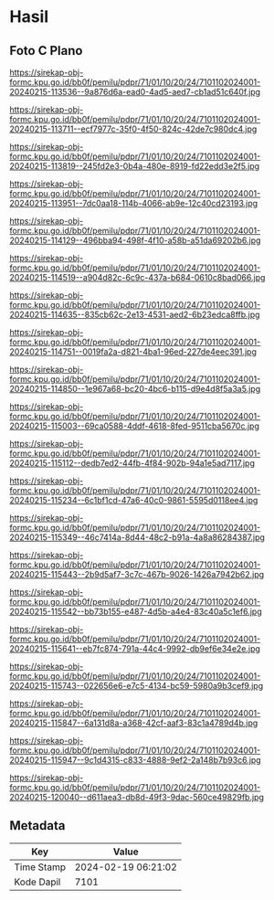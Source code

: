 # Hasil

## Foto C Plano

https://sirekap-obj-formc.kpu.go.id/bb0f/pemilu/pdpr/71/01/10/20/24/7101102024001-20240215-113536--9a876d6a-ead0-4ad5-aed7-cb1ad51c640f.jpg

https://sirekap-obj-formc.kpu.go.id/bb0f/pemilu/pdpr/71/01/10/20/24/7101102024001-20240215-113711--ecf7977c-35f0-4f50-824c-42de7c980dc4.jpg

https://sirekap-obj-formc.kpu.go.id/bb0f/pemilu/pdpr/71/01/10/20/24/7101102024001-20240215-113819--245fd2e3-0b4a-480e-8919-fd22edd3e2f5.jpg

https://sirekap-obj-formc.kpu.go.id/bb0f/pemilu/pdpr/71/01/10/20/24/7101102024001-20240215-113951--7dc0aa18-114b-4066-ab9e-12c40cd23193.jpg

https://sirekap-obj-formc.kpu.go.id/bb0f/pemilu/pdpr/71/01/10/20/24/7101102024001-20240215-114129--496bba94-498f-4f10-a58b-a51da69202b6.jpg

https://sirekap-obj-formc.kpu.go.id/bb0f/pemilu/pdpr/71/01/10/20/24/7101102024001-20240215-114519--a904d82c-6c9c-437a-b684-0610c8bad066.jpg

https://sirekap-obj-formc.kpu.go.id/bb0f/pemilu/pdpr/71/01/10/20/24/7101102024001-20240215-114635--835cb62c-2e13-4531-aed2-6b23edca8ffb.jpg

https://sirekap-obj-formc.kpu.go.id/bb0f/pemilu/pdpr/71/01/10/20/24/7101102024001-20240215-114751--0019fa2a-d821-4ba1-96ed-227de4eec391.jpg

https://sirekap-obj-formc.kpu.go.id/bb0f/pemilu/pdpr/71/01/10/20/24/7101102024001-20240215-114850--1e967a68-bc20-4bc6-b115-d9e4d8f5a3a5.jpg

https://sirekap-obj-formc.kpu.go.id/bb0f/pemilu/pdpr/71/01/10/20/24/7101102024001-20240215-115003--69ca0588-4ddf-4618-8fed-9511cba5670c.jpg

https://sirekap-obj-formc.kpu.go.id/bb0f/pemilu/pdpr/71/01/10/20/24/7101102024001-20240215-115112--dedb7ed2-44fb-4f84-902b-94a1e5ad7117.jpg

https://sirekap-obj-formc.kpu.go.id/bb0f/pemilu/pdpr/71/01/10/20/24/7101102024001-20240215-115234--6c1bf1cd-47a6-40c0-9861-5595d0118ee4.jpg

https://sirekap-obj-formc.kpu.go.id/bb0f/pemilu/pdpr/71/01/10/20/24/7101102024001-20240215-115349--46c7414a-8d44-48c2-b91a-4a8a86284387.jpg

https://sirekap-obj-formc.kpu.go.id/bb0f/pemilu/pdpr/71/01/10/20/24/7101102024001-20240215-115443--2b9d5af7-3c7c-467b-9026-1426a7942b62.jpg

https://sirekap-obj-formc.kpu.go.id/bb0f/pemilu/pdpr/71/01/10/20/24/7101102024001-20240215-115542--bb73b155-e487-4d5b-a4e4-83c40a5c1ef6.jpg

https://sirekap-obj-formc.kpu.go.id/bb0f/pemilu/pdpr/71/01/10/20/24/7101102024001-20240215-115641--eb7fc874-791a-44c4-9992-db9ef6e34e2e.jpg

https://sirekap-obj-formc.kpu.go.id/bb0f/pemilu/pdpr/71/01/10/20/24/7101102024001-20240215-115743--022656e6-e7c5-4134-bc59-5980a9b3cef9.jpg

https://sirekap-obj-formc.kpu.go.id/bb0f/pemilu/pdpr/71/01/10/20/24/7101102024001-20240215-115847--6a131d8a-a368-42cf-aaf3-83c1a4789d4b.jpg

https://sirekap-obj-formc.kpu.go.id/bb0f/pemilu/pdpr/71/01/10/20/24/7101102024001-20240215-115947--9c1d4315-c833-4888-9ef2-2a148b7b93c6.jpg

https://sirekap-obj-formc.kpu.go.id/bb0f/pemilu/pdpr/71/01/10/20/24/7101102024001-20240215-120040--d611aea3-db8d-49f3-9dac-560ce49829fb.jpg


## Metadata

| Key        | Value               |
| ---------- | ------------------- |
| Time Stamp | 2024-02-19 06:21:02 |
| Kode Dapil | 7101                |



